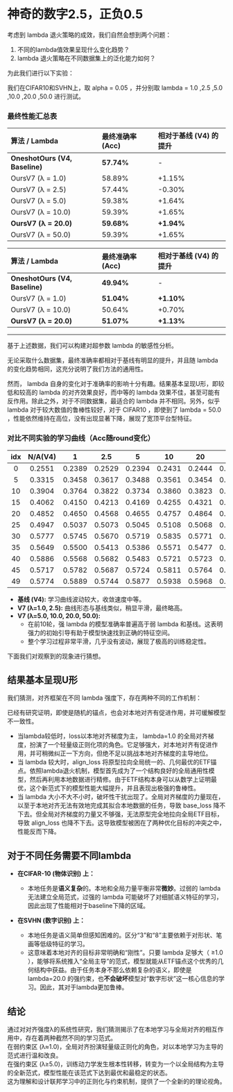 # 神奇的数字2.5，正负0.5

考虑到 lambda 退火策略的成效，我们自然会想到两个问题：

1. 不同的lambda值效果呈现什么变化趋势？
2. lambda 退火策略在不同数据集上的泛化能力如何？

为此我们进行以下实验：

我们在CIFAR10和SVHN上，取 alpha = 0.05 ，并分别取 lambda = 1.0 ,2.5 ,5.0 ,10.0 ,20.0 ,50.0 进行测试。



### 最终性能汇总表


| 算法 / Lambda | 最终准确率 (Acc) | **相对于基线 (V4) 的提升** | 
| :--- | :--- | :--- | 
| **OneshotOurs (V4, Baseline)** | **57.74%** | - |
| OursV7 (λ = 1.0) | 58.89% | +1.15% | 
| OursV7 (λ = 2.5) | 57.44% | -0.30% | 
| OursV7 (λ = 5.0) | 59.38% | +1.64% |
| OursV7 (λ = 10.0) | 59.39% | +1.65% |
| **OursV7 (λ = 20.0)** | **59.68%** | **+1.94%** | 
| OursV7 (λ = 50.0) | 59.39% | +1.65% |

| 算法 / Lambda | 最终准确率 (Acc) | **相对于基线 (V4) 的提升** |
| :--- | :--- | :--- |
| **OneshotOurs (V4, Baseline)** | **49.94%** | - |
| OursV7 (λ = 1.0) | **51.04%** | **+1.10%** |
| OursV7 (λ = 10.0) | 50.64% | +0.70% |
| **OursV7 (λ = 20.0)** | **51.07%** | **+1.13%** |
---


基于上述数据，我们可以构建对超参数 lambda 的敏感性分析。

无论采取什么数据集，最终准确率都相对于基线有明显的提升，并且随 lambda 的变化趋势相同，这充分说明了我们方法的通用性。  

然而， lambda 自身的变化对于准确率的影响十分有趣。结果基本呈现U形，即较低和较高的 lambda 的对齐效果良好，而中等的 lambda 效果不佳，甚至可能有反作用。除此之外，对于不同数据集，最适合的 lambda 并不相同。另外，似乎 lambda 对于较大数值的鲁棒性较好，对于 CIFAR10 ，即使到了 lambda = 50.0 ，性能依然维持在高位，没有出现显著下降，展现了宽顶平台型特征。


### 对比不同实验的学习曲线（Acc随round变化）


| idx |  N/A(V4)   |   1    |  2.5   |   5    |   10   |   20   |   50   |
|:---:|:------:|:------:|:------:|:------:|:------:|:------:|:------:|
|  0  | 0.2551 | 0.2389 | 0.2529 | 0.2394 | 0.2431 | 0.2444 | 0.2327 |
|  5  | 0.3315 | 0.3458 | 0.3617 | 0.3488 | 0.3561 | 0.3454 | 0.3543 |
| 10  | 0.3904 | 0.3764 | 0.3822 | 0.3734 | 0.3860 | 0.3823 | 0.3953 |
| 15  | 0.4062 | 0.4150 | 0.4213 | 0.4169 | 0.4255 | 0.4321 | 0.4398 |
| 20  | 0.4852 | 0.4650 | 0.4568 | 0.4655 | 0.4757 | 0.4864 | 0.4819 |
| 25  | 0.4947 | 0.5037 | 0.5073 | 0.5045 | 0.5108 | 0.5068 | 0.5182 |
| 30  | 0.5777 | 0.5745 | 0.5670 | 0.5719 | 0.5835 | 0.5771 | 0.5828 |
| 35  | 0.5649 | 0.5500 | 0.5413 | 0.5386 | 0.5571 | 0.5477 | 0.5609 |
| 40  | 0.5886 | 0.5568 | 0.5682 | 0.5483 | 0.5721 | 0.5723 | 0.5716 |
| 45  | 0.5717 | 0.5782 | 0.5687 | 0.5724 | 0.5811 | 0.5764 | 0.5789 |
| 49  | 0.5774 | 0.5889	| 0.5744 | 0.5877 | 0.5938 | 0.5968 | 0.5939 |


*   **基线 (V4):** 学习曲线波动较大，收敛速度中等。
*   **V7 (λ=1.0, 2.5):** 曲线形态与基线类似，稍显平滑，最终略高。
*   **V7 (λ=5.0, 10.0, 20.0, 50.0):**
    *   在前10轮，强 lambda 的模型准确率普遍高于弱 lambda 和基线。这表明强力的初始引导有助于模型快速找到正确的特征空间。
    *   整个学习过程非常平滑，几乎没有波动，展现了极高的训练稳定性。

下面我们对观察到的现象进行猜想。

## 结果基本呈现U形

我们猜测，对齐框架在不同 lambda 强度下，存在两种不同的工作机制：

已经有研究证明，即使是随机的锚点，也会对本地对齐有促进作用，并可缓解模型不一致性。

- 当lambda较低时，loss以本地对齐梯度为主， lambda=1.0 的全局对齐梯度，扮演了一个轻量级正则化项的角色。它足够强大，对本地对齐有促进作用，并可稍微纠正一下方向，但绝不足以挑战本地对齐梯度的主导地位。
- 当 lambda 较大时，align_loss 将原型拉向全局统一的、几何最优的ETF锚点。依照lambda退火机制，模型首先成为了一个结构良好的全局通用性模型，然后再利用本地数据进行精修。由于ETF结构本身可以从数学上证明最优，这个新范式下的模型性能大幅提升，并且表现出极强的鲁棒性。
- 当 lambda 大小不大不小时，破坏性干扰出现了。全局对齐梯度的力量现在，以至于本地对齐无法有效地完成其拟合本地数据的任务，导致 base_loss 降不下去。但全局对齐梯度的力量又不够强，无法原型完全地拉向全局ETF目标，导致 align_loss 也降不下去。这导致模型被困在了两种优化目标的冲突之中，性能反而下降。

## 对于不同任务需要不同lambda

*   **在CIFAR-10 (物体识别) 上：**
    *   本地任务是**语义复杂**的。本地和全局力量平衡非常**微妙**。过弱的 lambda 无法建立全局范式，过强的 lambda 可能破坏了对细腻语义特征的学习，因此出现了性能相对于baseline下降的区域。

*   **在SVHN (数字识别) 上：**
    *   本地任务是语义简单但感知困难的。区分“3”和“8”主要依赖于对形状、笔画等低级特征的学习。
    *   这意味着本地对齐的目标非常明确和“刚性”。只要 lambda 足够大（ ≥1.0 ），能够将系统推入“全局主导”的范式，模型就能从ETF锚点这个优秀的几何结构中获益。由于任务本身不那么依赖复杂的语义，即使是 lambda=20.0 的强约束，也**不会破坏**模型对“数字形状”这一核心信息的学习。因此，其对于lambda更加鲁棒。

## 结论

通过对对齐强度λ的系统性研究，我们猜测揭示了在本地学习与全局对齐的相互作用中，存在着两种截然不同的学习范式。  
在弱约束区 (λ≈1.0)，全局对齐扮演轻量级正则化的角色，对以本地学习为主导的范式进行温和改良。  
在强约束区 (λ≥5.0)，训练动力学发生根本性转移，转变为一个以全局结构为主导的全新范式，模型性能在该范式下达到最优和最稳定的状态。  
这为理解和设计联邦学习中的正则化与约束机制，提供了一个全新的的理论视角。